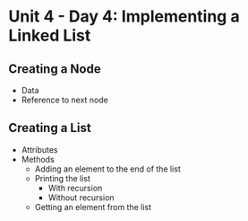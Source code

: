 # Unit 4 - Day 4: Implementing a Linked List

## Creating a Node
  * Data
  * Reference to next node

## Creating a List
  * Attributes
  * Methods
    * Adding an element to the end of the list
    * Printing the list
      * With recursion
      * Without recursion
    * Getting an element from the list
